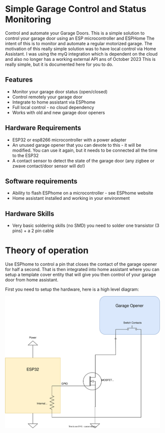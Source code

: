 # Simple Garage Control and Status Monitoring

Control and automate your Garage Doors.
This is a simple solution to control your garage door using an ESP microcontroller and ESPHome  The intent of this is to monitor and automate a regular motorized garage.
The motivation of this really simple solution was to have local control via Home Assistant.  I was using the myQ integration which is dependent on the cloud and also no longer has a working external API ans of October 2023
This is really simple, but it is documented here for you to do. 

## Features
- Monitor your garage door status (open/closed)
- Control remotely your garage door
- Integrate to home assistant via ESPhome
- Full local control - no cloud dependency
- Works with old and new garage door openers

## Hardware Requirements
- ESP32 or esp8266 microcontroller with a power adapter
- An unused garage opener that you can devote to this - it will be modified.  You can use it again, but it needs to be connected all the time to the ESP32
- A contact sensor to detect the state of the garage door (any zigbee or zwave contact/door sensor will do!)

## Software requirements
- Ability to flash ESPhome on a microcontroller - see ESPhome website
- Home assistant installed and working in your environment

## Hardware Skills
- Very basic soldering skills (no SMD) you need to solder one transistor (3 pins) + a 2 pin cable

# Theory of operation

Use ESPhome to control a pin that closes the contact of the garage opener for half a second.  That is then integrated into home assistant where you can setup a template cover entity that will give you then control of your garage door from home assistant. 

First you need to setup the hardware, here is a high level diagram:

![alt text](https://github.com/fgonza2/simplegaragecontrol/blob/main/main%20diagram.svg)

